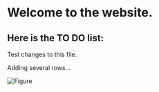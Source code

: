 # Welcome to the website.

## Here is the TO DO list:

Test changes to this file.

Adding several rows...

![Figure](C:\Users\elr24ms\Desktop\Data\Year_1\Computational_Simulations\Probabilities.svg)